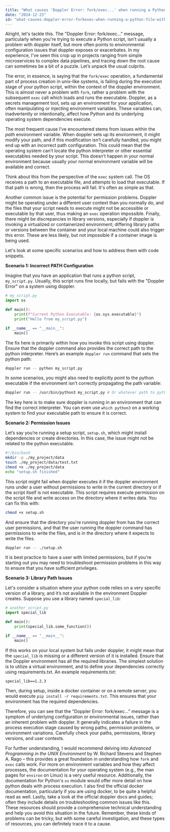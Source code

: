 ```yaml
---
title: "What causes 'Doppler Error: fork/exec...' when running a Python file with Doppler?"
date: "2024-12-23"
id: "what-causes-doppler-error-forkexec-when-running-a-python-file-with-doppler"
---
```


Alright, let's tackle this. The "Doppler Error: fork/exec..." message, particularly when you're trying to execute a Python script, isn't usually a problem with doppler itself, but more often points to environmental configuration issues that doppler exposes or exacerbates. In my experience, I've seen this crop up in projects ranging from simple microservices to complex data pipelines, and tracing down the root cause can sometimes be a bit of a puzzle. Let’s unpack the usual culprits.

The error, in essence, is saying that the `fork/exec` operation, a fundamental part of process creation in unix-like systems, is failing during the execution stage of your python script, within the context of the doppler environment. This is almost never a problem with `fork`, rather a problem with the subsequent `exec` call which loads and runs the executable. Doppler, as a secrets management tool, sets up an environment for your application, often manipulating or injecting environment variables. These variables can, inadvertently or intentionally, affect how Python and its underlying operating system dependencies execute.

The most frequent cause I’ve encountered stems from issues within the *path* environment variable. When doppler sets up its environment, it might modify your path, and if this modification isn’t carefully handled, you might end up with an incorrect path configuration. This could mean that the operating system can’t locate the python interpreter or other essential executables needed by your script. This doesn’t happen in your normal environment because usually your normal environment variable will be available and correct.

Think about this from the perspective of the `exec` system call. The OS receives a path to an executable file, and attempts to load that executable. If that path is wrong, then the process will fail. It's often as simple as that.

Another common issue is the potential for permission problems. Doppler might be operating under a different user context than you normally do, and the files that your script needs to execute might not be accessible or executable by that user, thus making an `exec` operation impossible. Finally, there might be discrepancies in library versions, especially if doppler is invoking a virtualized or containerized environment; differing library paths or versions between the container and your local machine could also trigger this error. These are less likely, but not impossible if a container image is being used.

Let's look at some specific scenarios and how to address them with code snippets.

**Scenario 1: Incorrect PATH Configuration**

Imagine that you have an application that runs a python script, `my_script.py`. Usually, this script runs fine locally, but fails with the "Doppler Error" on a system using doppler.

```python
# my_script.py
import os

def main():
    print(f"Current Python Executable: {os.sys.executable}")
    print("Hello from my_script.py")

if __name__ == "__main__":
    main()

```

The fix here is primarily within how you invoke this script using doppler. Ensure that the doppler command also provides the correct path to the python interpreter. Here’s an example `doppler run` command that sets the python path:

```bash
doppler run -- python my_script.py
```

In some scenarios, you might also need to explicitly point to the python executable if the environment isn't correctly propagating the path variable:

```bash
doppler run -- /usr/bin/python3 my_script.py # Or whatever path to python executable
```

The key here is to make sure doppler is running in an environment that can find the correct interpreter. You can even use `which python3` on a working system to find your executable path to ensure it is correct.

**Scenario 2: Permission Issues**

Let’s say you’re running a setup script, `setup.sh`, which might install dependencies or create directories. In this case, the issue might not be related to the python executable.

```bash
#!/bin/bash
mkdir -p ./my_project/data
touch ./my_project/data/test.txt
chmod +x ./my_project/data
echo "setup.sh finished"
```

This script might fail when doppler executes it if the doppler environment runs under a user without permissions to write in the current directory or if the script itself is not executable. This script requires execute permission on the script file and write access on the directory where it writes data. You can fix this with:

```bash
chmod +x setup.sh
```

And ensure that the directory you're running doppler from has the correct user permissions, and that the user running the doppler command has permissions to write the files, and is in the directory where it expects to write the files.

```bash
doppler run -- ./setup.sh
```

It is best practice to have a user with limited permissions, but if you're starting out you may need to troubleshoot permission problems in this way to ensure that you have sufficient privileges.

**Scenario 3: Library Path Issues**

Let's consider a situation where your python code relies on a very specific version of a library, and it’s not available in the environment Doppler creates. Suppose you use a library named `special_lib`:

```python
# another_script.py
import special_lib

def main():
    print(special_lib.some_function())

if __name__ == "__main__":
    main()

```

If this works on your local system but fails under doppler, it might mean that the `special_lib` is missing or a different version of it is installed. Ensure that the Doppler environment has all the required libraries. The simplest solution is to utilize a virtual environment, and to define your dependencies correctly using requirements.txt. An example requirements.txt:

```
special_lib==1.2.3
```

Then, during setup, inside a docker container or on a remote server, you would execute `pip install -r requirements.txt`. This ensures that your environment has the required dependencies.

Therefore, you can see that the "Doppler Error: fork/exec..." message is a symptom of underlying configuration or environmental issues, rather than an inherent problem with doppler. It generally indicates a failure in the process execution stage caused by wrong paths, permission problems, or environment variations. Carefully check your paths, permissions, library versions, and user contexts.

For further understanding, I would recommend delving into *Advanced Programming in the UNIX Environment* by W. Richard Stevens and Stephen A. Rago – this provides a great foundation in understanding how `fork` and `exec` calls work. For more on environment variables and how they affect processes, the documentation for your operating system (e.g., the man pages for `environ` on Linux) is a very useful resource. Additionally, the documentation for Python's `os` module would offer more detail on how python deals with process execution. I also find the official docker documentation, particularly if you are using docker, to be quite a helpful read as well. Lastly, take a look at the official doppler docs and guides; often they include details on troubleshooting common issues like this. These resources should provide a comprehensive technical understanding and help you avoid this situation in the future. Remember, these kinds of problems can be tricky, but with some careful investigation, and these types of resources, you can definitely trace it to a cause.
